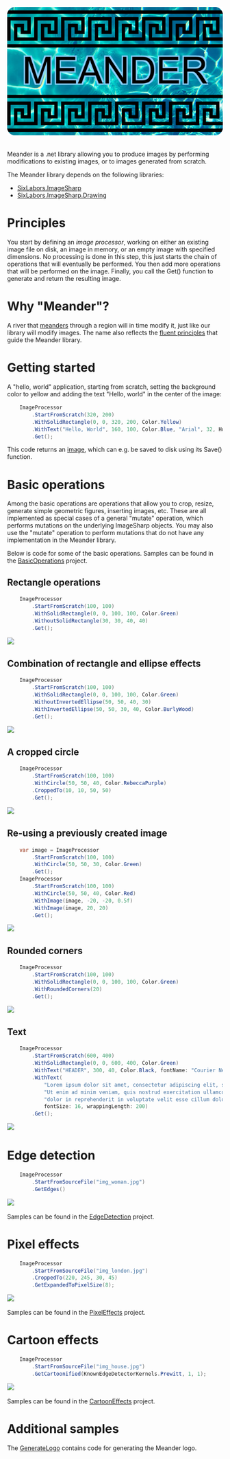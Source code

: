 <h1 align="center" style="display: block; font-size: 2.5em; font-weight: bold; margin-block-start: 1em; margin-block-end: 1em;">
  <img align="center" src="logo.png" alt="Meander logo by Johan Åhlgren" style="width:640px"/>
</h1>

Meander is a .net library allowing you to produce images by performing modifications to existing images, or to images generated from scratch.

The Meander library depends on the following libraries:

 - [SixLabors.ImageSharp](https://github.com/SixLabors/ImageSharp)
 - [SixLabors.ImageSharp.Drawing](https://github.com/SixLabors/ImageSharp.Drawing)

# Principles

You start by defining an _image processor_, working on either an existing image file on disk, an image in memory, or an empty image with specified dimensions. No processing is done in this step, this just starts the chain of operations that will eventually be performed. You then add more operations that will be performed on the image. Finally, you call the Get() function to generate and return the resulting image.

# Why "Meander"?

A river that [meanders](https://en.wikipedia.org/wiki/Meander) through a region will in time modify it, just like our library will modify images. The name also reflects the [fluent principles](https://en.wikipedia.org/wiki/Fluent_interface) that guide the Meander library.

# Getting started

A "hello, world" application, starting from scratch, setting the background color to yellow and adding the text "Hello, world" in the center of the image: 

````c#
    ImageProcessor
        .StartFromScratch(320, 200)
        .WithSolidRectangle(0, 0, 320, 200, Color.Yellow)
        .WithText("Hello, World", 160, 100, Color.Blue, "Arial", 32, HorizontalAlignment.Center, VerticalAlignment.Center)
        .Get();
````

This code returns an [image](https://docs.sixlabors.com/api/ImageSharp/SixLabors.ImageSharp.Image.html), which can e.g. be saved to disk using its Save() function.

# Basic operations

Among the basic operations are operations that allow you to crop, resize, generate simple geometric figures, inserting images, etc. These are all implemented as special cases of a general "mutate" operation, which performs mutations on the underlying ImageSharp objects. You may also use the "mutate" operation to perform mutations that do not have any implementation in the Meander library.

Below is code for some of the basic operations. Samples can be found in the [BasicOperations](https://github.com/skanejohan/Meander/tree/master/Samples/BasicOperations) project.

## Rectangle operations

````c#
    ImageProcessor
        .StartFromScratch(100, 100)
        .WithSolidRectangle(0, 0, 100, 100, Color.Green)
        .WithoutSolidRectangle(30, 30, 40, 40)
        .Get();
````
<image src="Doc/Rectangle.png">

## Combination of rectangle and ellipse effects

````c#
    ImageProcessor
        .StartFromScratch(100, 100)
        .WithSolidRectangle(0, 0, 100, 100, Color.Green)
        .WithoutInvertedEllipse(50, 50, 40, 30)
        .WithInvertedEllipse(50, 50, 30, 40, Color.BurlyWood)
        .Get();
````
<image src="Doc/WithoutInvertedEllipseWithInvertedEllipse.png">

## A cropped circle

````c#
    ImageProcessor
        .StartFromScratch(100, 100)
        .WithCircle(50, 50, 40, Color.RebeccaPurple)
        .CroppedTo(10, 10, 50, 50)
        .Get();
````
<image src="Doc/CroppedCircle.png">

## Re-using a previously created image

````c#
    var image = ImageProcessor
        .StartFromScratch(100, 100)
        .WithCircle(50, 50, 30, Color.Green)
        .Get();
    ImageProcessor
        .StartFromScratch(100, 100)
        .WithCircle(50, 50, 40, Color.Red)
        .WithImage(image, -20, -20, 0.5f)
        .WithImage(image, 20, 20)
        .Get();
````
<image src="Doc/Image.png">

## Rounded corners

````c#
    ImageProcessor
        .StartFromScratch(100, 100)
        .WithSolidRectangle(0, 0, 100, 100, Color.Green)
        .WithRoundedCorners(20)
        .Get();
````
<image src="Doc/RoundedCorners.png">

## Text

````c#
    ImageProcessor
        .StartFromScratch(600, 400)
        .WithSolidRectangle(0, 0, 600, 400, Color.Green)
        .WithText("HEADER", 300, 40, Color.Black, fontName: "Courier New", fontSize: 40, horizontalAlignment: SixLabors.Fonts.HorizontalAlignment.Center)
        .WithText(
            "Lorem ipsum dolor sit amet, consectetur adipiscing elit, sed do eiusmod tempor incididunt ut labore et dolore magna aliqua. " +
            "Ut enim ad minim veniam, quis nostrud exercitation ullamco laboris nisi ut aliquip ex ea commodo consequat. Duis aute irure " +
            "dolor in reprehenderit in voluptate velit esse cillum dolore eu fugiat nulla pariatur.", 10, 80, Color.White,
            fontSize: 16, wrappingLength: 200)
        .Get();
````
<image src="Doc/Text.png">

# Edge detection

````c#
    ImageProcessor
        .StartFromSourceFile("img_woman.jpg")
        .GetEdges()
````
<image src="Doc/Woman.png">

Samples can be found in the [EdgeDetection](https://github.com/skanejohan/Meander/tree/master/Samples/EdgeDetection) project.

# Pixel effects

````c#
    ImageProcessor
        .StartFromSourceFile("img_london.jpg")
        .CroppedTo(220, 245, 30, 45)
        .GetExpandedToPixelSize(8);
````
<image src="Doc/london.png">

Samples can be found in the [PixelEffects](https://github.com/skanejohan/Meander/tree/master/Samples/PixelEffects) project.

# Cartoon effects

````c#
    ImageProcessor
        .StartFromSourceFile("img_house.jpg")
        .GetCartoonified(KnownEdgeDetectorKernels.Prewitt, 1, 1);
````
<image src="Doc/House.png">

Samples can be found in the [CartoonEffects](https://github.com/skanejohan/Meander/tree/master/Samples/CartoonEffects) project.

# Additional samples

The [GenerateLogo](https://github.com/skanejohan/Meander/tree/master/Samples/GenerateLogo) contains code for generating the Meander logo.
